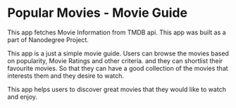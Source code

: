 # Popular Movies - Movie Guide

This app fetches Movie Information from TMDB api. This app was built as a part of Nanodegree Project. 

This app is a just a simple movie guide. Users can browse the movies based on popularity, Movie Ratings and other criteria.
and they can shortlist their favourite movies. So that they can have a good collection of the movies that interests them and they desire to watch. 

This app helps users to discover great movies that they would like to watch and enjoy. 
